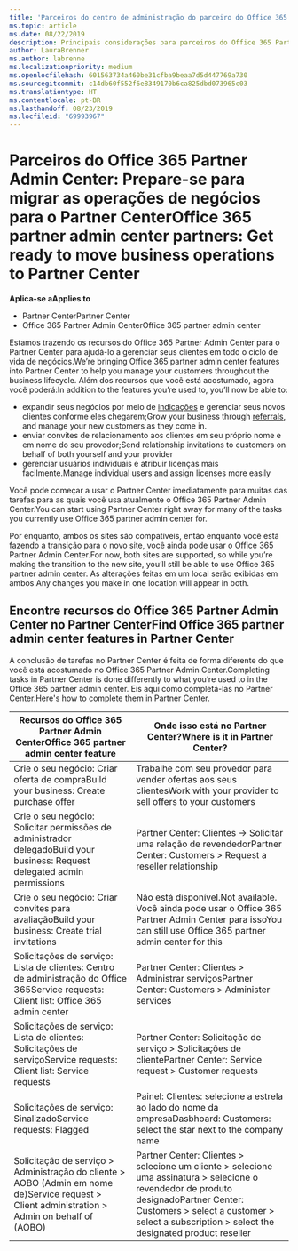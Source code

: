 ```yaml
---
title: 'Parceiros do centro de administração do parceiro do Office 365: suas operações de negócios estão migrando para o Partner Center | Partner Center'
ms.topic: article
ms.date: 08/22/2019
description: Principais considerações para parceiros do Office 365 Partner Admin Center ao migrar para o Partner Center
author: LauraBrenner
ms.author: labrenne
ms.localizationpriority: medium
ms.openlocfilehash: 601563734a460be31cfba9beaa7d5d447769a730
ms.sourcegitcommit: c14db60f552f6e8349170b6ca825dbd073965c03
ms.translationtype: HT
ms.contentlocale: pt-BR
ms.lasthandoff: 08/23/2019
ms.locfileid: "69993967"
---
```

# <a name="office-365-partner-admin-center-partners-get-ready-to-move-business-operations-to-partner-center"></a><span data-ttu-id="d33a6-103">Parceiros do Office 365 Partner Admin Center: Prepare-se para migrar as operações de negócios para o Partner Center</span><span class="sxs-lookup"><span data-stu-id="d33a6-103">Office 365 partner admin center partners: Get ready to move business operations to Partner Center</span></span>

<span data-ttu-id="d33a6-104">**Aplica-se a**</span><span class="sxs-lookup"><span data-stu-id="d33a6-104">**Applies to**</span></span> 

- <span data-ttu-id="d33a6-105">Partner Center</span><span class="sxs-lookup"><span data-stu-id="d33a6-105">Partner Center</span></span>
- <span data-ttu-id="d33a6-106">Office 365 Partner Admin Center</span><span class="sxs-lookup"><span data-stu-id="d33a6-106">Office 365 partner admin center</span></span>

<span data-ttu-id="d33a6-107">Estamos trazendo os recursos do Office 365 Partner Admin Center para o Partner Center para ajudá-lo a gerenciar seus clientes em todo o ciclo de vida de negócios.</span><span class="sxs-lookup"><span data-stu-id="d33a6-107">We’re bringing Office 365 partner admin center features into Partner Center to help you manage your customers throughout the business lifecycle.</span></span> <span data-ttu-id="d33a6-108">Além dos recursos que você está acostumado, agora você poderá:</span><span class="sxs-lookup"><span data-stu-id="d33a6-108">In addition to the features you’re used to, you’ll now be able to:</span></span> 

*  <span data-ttu-id="d33a6-109">expandir seus negócios por meio de [indicações](referrals.md) e gerenciar seus novos clientes conforme eles chegarem;</span><span class="sxs-lookup"><span data-stu-id="d33a6-109">Grow your business through [referrals](referrals.md), and manage your new customers as they come in.</span></span>
*  <span data-ttu-id="d33a6-110">enviar convites de relacionamento aos clientes em seu próprio nome e em nome do seu provedor;</span><span class="sxs-lookup"><span data-stu-id="d33a6-110">Send relationship invitations to customers on behalf of both yourself and your provider</span></span>
*  <span data-ttu-id="d33a6-111">gerenciar usuários individuais e atribuir licenças mais facilmente.</span><span class="sxs-lookup"><span data-stu-id="d33a6-111">Manage individual users and assign licenses more easily</span></span>

<span data-ttu-id="d33a6-112">Você pode começar a usar o Partner Center imediatamente para muitas das tarefas para as quais você usa atualmente o Office 365 Partner Admin Center.</span><span class="sxs-lookup"><span data-stu-id="d33a6-112">You can start using Partner Center right away for many of the tasks you currently use Office 365 partner admin center for.</span></span> 

<span data-ttu-id="d33a6-113">Por enquanto, ambos os sites são compatíveis, então enquanto você está fazendo a transição para o novo site, você ainda pode usar o Office 365 Partner Admin Center.</span><span class="sxs-lookup"><span data-stu-id="d33a6-113">For now, both sites are supported, so while you’re making the transition to the new site, you’ll still be able to use Office 365 partner admin center.</span></span> <span data-ttu-id="d33a6-114">As alterações feitas em um local serão exibidas em ambos.</span><span class="sxs-lookup"><span data-stu-id="d33a6-114">Any changes you make in one location will appear in both.</span></span>

## <a name="find-office-365-partner-admin-center-features-in-partner-center"></a><span data-ttu-id="d33a6-115">Encontre recursos do Office 365 Partner Admin Center no Partner Center</span><span class="sxs-lookup"><span data-stu-id="d33a6-115">Find Office 365 partner admin center features in Partner Center</span></span>

<span data-ttu-id="d33a6-116">A conclusão de tarefas no Partner Center é feita de forma diferente do que você está acostumado no Office 365 Partner Admin Center.</span><span class="sxs-lookup"><span data-stu-id="d33a6-116">Completing tasks in Partner Center is done differently to what you’re used to in the Office 365 partner admin center.</span></span> <span data-ttu-id="d33a6-117">Eis aqui como completá-las no Partner Center.</span><span class="sxs-lookup"><span data-stu-id="d33a6-117">Here's how to complete them in Partner Center.</span></span>

| <span data-ttu-id="d33a6-118">Recursos do Office 365 Partner Admin Center</span><span class="sxs-lookup"><span data-stu-id="d33a6-118">Office 365 partner admin center feature</span></span>                       | <span data-ttu-id="d33a6-119">Onde isso está no Partner Center?</span><span class="sxs-lookup"><span data-stu-id="d33a6-119">Where is it in Partner Center?</span></span> | 
|   -----------------------------------------------  | -------------- |
| <span data-ttu-id="d33a6-120">Crie o seu negócio: Criar oferta de compra</span><span class="sxs-lookup"><span data-stu-id="d33a6-120">Build your business: Create purchase offer</span></span> | <span data-ttu-id="d33a6-121">Trabalhe com seu provedor para vender ofertas aos seus clientes</span><span class="sxs-lookup"><span data-stu-id="d33a6-121">Work with your provider to sell offers to your customers</span></span> |
| <span data-ttu-id="d33a6-122">Crie o seu negócio: Solicitar permissões de administrador delegado</span><span class="sxs-lookup"><span data-stu-id="d33a6-122">Build your business: Request delegated admin permissions</span></span> | <span data-ttu-id="d33a6-123">Partner Center: Clientes -> Solicitar uma relação de revendedor</span><span class="sxs-lookup"><span data-stu-id="d33a6-123">Partner Center: Customers > Request a reseller relationship</span></span> |
| <span data-ttu-id="d33a6-124">Crie o seu negócio: Criar convites para avaliação</span><span class="sxs-lookup"><span data-stu-id="d33a6-124">Build your business: Create trial invitations</span></span> | <span data-ttu-id="d33a6-125">Não está disponível.</span><span class="sxs-lookup"><span data-stu-id="d33a6-125">Not available.</span></span> <span data-ttu-id="d33a6-126">Você ainda pode usar o Office 365 Partner Admin Center para isso</span><span class="sxs-lookup"><span data-stu-id="d33a6-126">You can still use Office 365 partner admin center for this</span></span> |
| <span data-ttu-id="d33a6-127">Solicitações de serviço: Lista de clientes: Centro de administração do Office 365</span><span class="sxs-lookup"><span data-stu-id="d33a6-127">Service requests: Client list: Office 365 admin center</span></span> | <span data-ttu-id="d33a6-128">Partner Center: Clientes > Administrar serviços</span><span class="sxs-lookup"><span data-stu-id="d33a6-128">Partner Center: Customers > Administer services</span></span> |
| <span data-ttu-id="d33a6-129">Solicitações de serviço: Lista de clientes: Solicitações de serviço</span><span class="sxs-lookup"><span data-stu-id="d33a6-129">Service requests: Client list: Service requests</span></span> | <span data-ttu-id="d33a6-130">Partner Center: Solicitação de serviço > Solicitações de cliente</span><span class="sxs-lookup"><span data-stu-id="d33a6-130">Partner Center: Service request > Customer requests</span></span> |
| <span data-ttu-id="d33a6-131">Solicitações de serviço: Sinalizado</span><span class="sxs-lookup"><span data-stu-id="d33a6-131">Service requests: Flagged</span></span> | <span data-ttu-id="d33a6-132">Painel: Clientes: selecione a estrela ao lado do nome da empresa</span><span class="sxs-lookup"><span data-stu-id="d33a6-132">Dasbhoard: Customers: select the star next to the company name</span></span> |
| <span data-ttu-id="d33a6-133">Solicitação de serviço > Administração do cliente > AOBO (Admin em nome de)</span><span class="sxs-lookup"><span data-stu-id="d33a6-133">Service request > Client administration > Admin on behalf of (AOBO)</span></span> | <span data-ttu-id="d33a6-134">Partner Center: Clientes > selecione um cliente > selecione uma assinatura > selecione o revendedor de produto designado</span><span class="sxs-lookup"><span data-stu-id="d33a6-134">Partner Center: Customers > select a customer > select a subscription > select the designated product reseller</span></span> |

